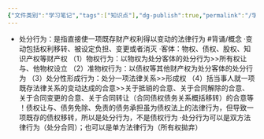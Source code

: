 ```yaml
---
{"文件类别":"学习笔记","tags":["知识点"],"dg-publish":true,"permalink":"/学习笔记/知识点cheese/处分行为/","dgPassFrontmatter":true}
---
```


- 处分行为：是指直接使一项既存财产权利得以变动的法律行为 #背诵/概念 
·变动包括权利移转、被设定负担、变更或者消灭
·客体：物权、债权、股权、知识产权等财产权
（1）物权行为：以物权为处分客体的处分行为>>所有权让与、他物权设立
（2）准物权行为：以债权等其他财产权为处分客体的处分行为
（3）处分性形成行为：处分一项法律关系>>形成权
（4）括当事人就一项既存法律关系的变动达成的合意>>关于抵销的合意、关于合同解除的合意、关于合同变更的合意、关于合同转让（合同债权债务关系概括移转）的合意等
！债权让与、债务免除、免责的债务承担虽为债权法上的法律行为，但导致一项既存的债权移转，所以是处分行为，不是债权行为
·处分行为可以是双方法律行为（处分合同）；也可以是单方法律行为（所有权拋弃）